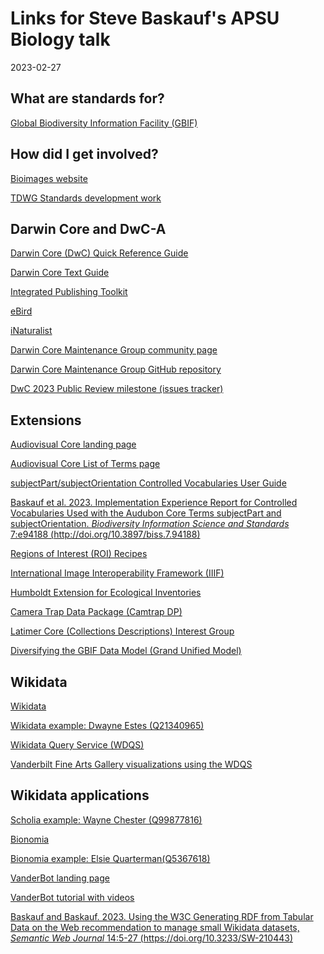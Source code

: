 # Links for Steve Baskauf's APSU Biology talk

2023-02-27

## What are standards for?

[Global Biodiversity Information Facility (GBIF)](https://www.gbif.org/)

## How did I get involved?

[Bioimages website](http://bioimages.vanderbilt.edu/)

[TDWG Standards development work](https://baskauf.github.io/standards/)

## Darwin Core and DwC-A

[Darwin Core (DwC) Quick Reference Guide](https://dwc.tdwg.org/terms/)

[Darwin Core Text Guide](https://dwc.tdwg.org/text/)

[Integrated Publishing Toolkit](https://www.gbif.org/ipt)

[eBird](https://ebird.org/)

[iNaturalist](https://www.inaturalist.org/)

[Darwin Core Maintenance Group community page](https://www.tdwg.org/community/dwc/)

[Darwin Core Maintenance Group GitHub repository](https://github.com/tdwg/dwc/)

[DwC 2023 Public Review milestone (issues tracker)](https://github.com/tdwg/dwc/milestone/16)

## Extensions

[Audiovisual Core landing page](https://ac.tdwg.org/)

[Audiovisual Core List of Terms page](https://ac.tdwg.org/termlist/)

[subjectPart/subjectOrientation Controlled Vocabularies User Guide](https://github.com/tdwg/ac/blob/master/views/views_user_guide.pdf)

[Baskauf et al. 2023. Implementation Experience Report for Controlled Vocabularies Used with the Audubon Core Terms subjectPart and subjectOrientation. *Biodiversity Information Science and Standards* 7:e94188 (http://doi.org/10.3897/biss.7.94188)](http://doi.org/10.3897/biss.7.94188)

[Regions of Interest (ROI) Recipes](https://github.com/tdwg/ac/blob/master/roi-recipes.md)

[International Image Interoperability Framework (IIIF)](https://iiif.io/)

[Humboldt Extension for Ecological Inventories](https://www.tdwg.org/community/osr/humboldt-extension/)

[Camera Trap Data Package (Camtrap DP)](https://tdwg.github.io/camtrap-dp/)

[Latimer Core (Collections Descriptions) Interest Group](https://www.tdwg.org/community/cd/)

[Diversifying the GBIF Data Model (Grand Unified Model)](https://docs.google.com/document/d/1QpXwole_j32QZAg6ddqOrAB5OOdqVJKdoKKzz06CK-o/edit)

## Wikidata

[Wikidata](https://www.wikidata.org/)

[Wikidata example: Dwayne Estes (Q21340965)](https://www.wikidata.org/wiki/Q21340965)

[Wikidata Query Service (WDQS)](https://query.wikidata.org/)

[Vanderbilt Fine Arts Gallery visualizations using the WDQS](https://www.wikidata.org/wiki/Wikidata:WikiProject_Vanderbilt_Fine_Arts_Gallery#Visualizations)

## Wikidata applications

[Scholia example: Wayne Chester (Q99877816)](https://scholia.toolforge.org/author/Q99877816)

[Bionomia](https://bionomia.net/)

[Bionomia example: Elsie Quarterman(Q5367618)](https://bionomia.net/Q5367618)

[VanderBot landing page](http://vanderbi.lt/vanderbot)

[VanderBot tutorial with videos](https://heardlibrary.github.io/digital-scholarship/script/wikidata/vanderbot/)

[Baskauf and Baskauf. 2023. Using the W3C Generating RDF from Tabular Data on the Web recommendation to manage small Wikidata datasets, *Semantic Web Journal* 14:5-27 (https://doi.org/10.3233/SW-210443)](https://doi.org/10.3233/SW-210443)

